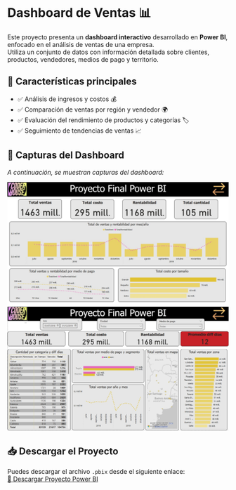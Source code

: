 # Dashboard de Ventas 📊  

Este proyecto presenta un **dashboard interactivo** desarrollado en **Power BI**, enfocado en el análisis de ventas de una empresa.  
Utiliza un conjunto de datos con información detallada sobre clientes, productos, vendedores, medios de pago y territorio.  

## 🔹 Características principales  
- ✅ Análisis de ingresos y costos 💰  
- ✅ Comparación de ventas por región y vendedor 🌍  
- ✅ Evaluación del rendimiento de productos y categorías 🏷️  
- ✅ Seguimiento de tendencias de ventas 📈  

## 📸 Capturas del Dashboard  
_A continuación, se muestran capturas del dashboard:_  

![Overview](https://github.com/Lautaro-Falco/Portfolio-Data-Analytics/blob/main/Pf-powerbi-CoderHouse/Overview.jpg)  
![Ventas](https://github.com/Lautaro-Falco/Portfolio-Data-Analytics/blob/main/Pf-powerbi-CoderHouse/Ventas.jpg)  

## 📥 Descargar el Proyecto  
Puedes descargar el archivo `.pbix` desde el siguiente enlace:  
[📎 Descargar Proyecto Power BI](https://github.com/Lautaro-Falco/Portfolio-Data-Analytics/blob/main/Pf-powerbi-CoderHouse/Proyecto%20Final%20Falco..pbix)  
